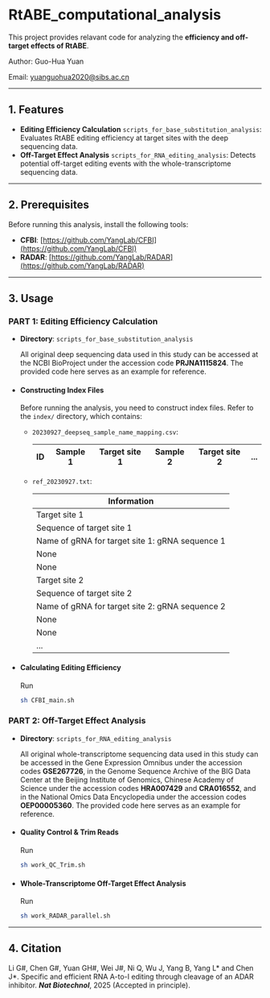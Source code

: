 # RtABE_computational_analysis
This project provides relavant code for analyzing the **efficiency and off-target effects of RtABE**. 

Author: Guo-Hua Yuan

Email: yuanguohua2020@sibs.ac.cn

---
## 1. Features  
- **Editing Efficiency Calculation** `scripts_for_base_substitution_analysis`: Evaluates RtABE editing efficiency at target sites with the deep sequencing data.
- **Off-Target Effect Analysis** `scripts_for_RNA_editing_analysis`: Detects potential off-target editing events with the whole-transcriptome sequencing data.

---

## 2. Prerequisites  
Before running this analysis, install the following tools:  
- **CFBI**: [https://github.com/YangLab/CFBI](https://github.com/YangLab/CFBI)  
- **RADAR**: [https://github.com/YangLab/RADAR](https://github.com/YangLab/RADAR)

---

## 3. Usage  

### **PART 1: Editing Efficiency Calculation**  
- **Directory**: `scripts_for_base_substitution_analysis`  

  All original deep sequencing data used in this study can be accessed at the NCBI BioProject under the accession code **PRJNA1115824**. The provided code here serves as an example for reference.

- #### **Constructing Index Files**  
  Before running the analysis, you need to construct index files. Refer to the `index/` directory, which contains:  
  
  - `20230927_deepseq_sample_name_mapping.csv`:
    
    | ID | Sample 1 | Target site 1 | Sample 2 | Target site 2 | ... |
    | -------------- | -------- | ------ | -------- | ------ | ------ |

  - `ref_20230927.txt`:
    
    | Information                                |
    |--------------------------------------------|
    | Target site 1                             |
    | Sequence of target site 1                 |
    | Name of gRNA for target site 1: gRNA sequence 1 |
    | None                                           |
    | None                                             |
    | Target site 2                             |
    | Sequence of target site 2                 |
    | Name of gRNA for target site 2: gRNA sequence 2 |
    | None                                            |
    | None                                            |
    | ...                                        |

- #### **Calculating Editing Efficiency**  
  Run  
  ```bash
  sh CFBI_main.sh

### **PART 2: Off-Target Effect Analysis**  
- **Directory**: `scripts_for_RNA_editing_analysis`

  All original whole-transcriptome sequencing data used in this study can be accessed in the Gene Expression Omnibus under the accession codes **GSE267726**, in the Genome Sequence Archive of the BIG Data Center at the Beijing Institute of Genomics, Chinese Academy of Science under the accession codes **HRA007429** and **CRA016552**, and in the National Omics Data Encyclopedia under the accession codes **OEP00005360**. The provided code here serves as an example for reference.

- #### **Quality Control & Trim Reads**  
  Run  
  ```bash
  sh work_QC_Trim.sh

- #### **Whole-Transcriptome Off-Target Effect Analysis**  
  Run  
  ```bash
  sh work_RADAR_parallel.sh

---

## 4. Citation
Li G#, Chen G#, Yuan GH#, Wei J#, Ni Q, Wu J, Yang B, Yang L* and Chen J*. Specific and efficient RNA A-to-I editing through cleavage of an ADAR inhibitor. ***Nat Biotechnol***, 2025 (Accepted in principle).


